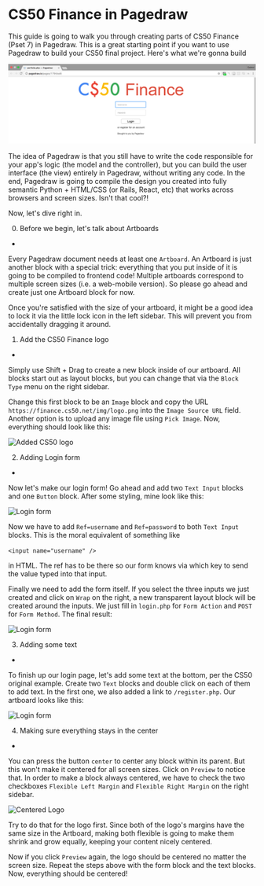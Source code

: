 CS50 Finance in Pagedraw
=

This guide is going to walk you through creating parts of CS50 Finance (Pset 7) in Pagedraw. This is a great starting point if
you want to use Pagedraw to build your CS50 final project. Here's what we're gonna build

![CS50 Finance](images/cs50_finance.png)

The idea of Pagedraw is that you still have to
write the code responsible for your app's logic (the model and the controller), but you can build the user
interface (the view) entirely in Pagedraw, without writing any code. In the end, Pagedraw is going to compile the design
you created into fully semantic Python + HTML/CSS (or Rails, React, etc) that works across browsers and screen sizes. Isn't that cool?!

Now, let's dive right in.

0. Before we begin, let's talk about Artboards
-

Every Pagedraw document needs at least one `Artboard`. An Artboard is just another block with a special trick:
everything that you put inside of it is going to be compiled to frontend code! Multiple artboards correspond to
multiple screen sizes (i.e. a web-mobile version). So please go
ahead and create just one Artboard block for now.

Once you're satisfied with the size of your artboard, it might be a good idea to lock it via the little lock icon in the
left sidebar. This will prevent you from accidentally dragging it around.

1. Add the CS50 Finance logo
-

Simply use Shift + Drag to create a new block inside of our artboard. All blocks start out as layout blocks, but you can
change that via the `Block Type` menu on the right sidebar.

Change this first block to be an `Image` block and copy the URL
```https://finance.cs50.net/img/logo.png```
into the `Image Source URL` field. Another option is to upload any image file using `Pick Image`. Now, everything should look like this:

![Added CS50 logo](images/step1.png)

2. Adding Login form
-

Now let's make our login form! Go ahead and add two `Text Input` blocks and one `Button` block. After some styling, mine
look like this:

![Login form](images/step3.png)

Now we have to add `Ref=username` and `Ref=password` to both `Text Input` blocks. This is the moral equivalent of
something like

```<input name="username" />```

in HTML. The ref has to be there so our form knows via which key to send the value typed into that input.

Finally we need to add the form itself. If you select the three inputs we just created and click on `Wrap` on the right,
a new transparent layout block will be created around the inputs. We just fill in `login.php` for `Form Action` and
`POST` for `Form Method`. The final result:

![Login form](images/step3-1.png)


3. Adding some text
-

To finish up our login page, let's add some text at the bottom, per the CS50 original example. Create two `Text` blocks
and double click on each of them to add text. In the first one, we also added a link to `/register.php`. Our artboard
looks like this:


![Login form](images/step4.png)


4. Making sure everything stays in the center
-

You can press the button `center` to center any block within its parent. But this won't make
it centered for all screen sizes. Click on `Preview` to notice that. In order to make a block always centered, we have to
check the two checkboxes `Flexible Left Margin` and `Flexible Right Margin` on the right sidebar.

![Centered Logo](images/step2.png)

Try to do that for the logo first. Since both of the logo's margins have the same size in
the Artboard, making both flexible is going to make them shrink and grow equally, keeping your content nicely centered.

Now if you click `Preview` again, the logo should be centered no matter the screen size. Repeat the steps above with the form block and the text blocks. Now, everything should be centered!

